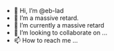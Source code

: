 - 👋 Hi, I’m @eb-lad
- 👀 I’m a massive retard.
- 🌱 I’m currently a massive retard
- 💞️ I’m looking to collaborate on ...
- 📫 How to reach me ...

<!---
eb-lad/eb-lad is a ✨ retard ✨
--->
